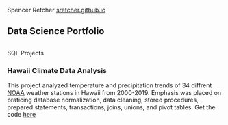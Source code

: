 
Spencer Retcher
[sretcher.github.io](https://github.com/sretcher/sretcher.github.io)
## Data Science Portfolio








## 
SQL Projects

### Hawaii Climate Data Analysis

This project analyzed temperature and precipitation trends of 34 diffrent [NOAA](https://www.ncdc.noaa.gov/cdo-web/) weather stations in Hawaii from 2000-2019. Emphasis was placed on praticing database normalization, data cleaning, stored procedures, prepared statements, transactions, joins, unions, and pivot tables. Get the code [here](https://github.com/sretcher/hawaii_weather)
